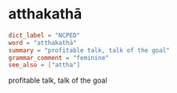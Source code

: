 # atthakathā

``` toml
dict_label = "NCPED"
word = "atthakathā"
summary = "profitable talk, talk of the goal"
grammar_comment = "feminine"
see_also = ["attha"]
```

profitable talk, talk of the goal

